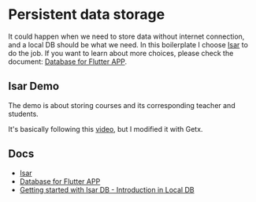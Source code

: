 # Persistent data storage

It could happen when we need to store data without internet connection, and a local DB should be what we need. In this boilerplate I choose [Isar](https://isar.dev) to do the job. If you want to learn about more choices, please check the document: [Database for Flutter APP](https://wiredcraft.atlassian.net/wiki/spaces/knowledge/pages/769458611/Database+for+Flutter+APP).

## Isar Demo

The demo is about storing courses and its corresponding teacher and students.

It's basically following this [video](https://www.youtube.com/watch?v=CwC9-a9hJv4&ab_channel=FlutterExplained), but I modified it with Getx.

## Docs

- [Isar](https://isar.dev)
- [Database for Flutter APP](https://wiredcraft.atlassian.net/wiki/spaces/knowledge/pages/769458611/Database+for+Flutter+APP)
- [Getting started with Isar DB - Introduction in Local DB](https://www.youtube.com/watch?v=CwC9-a9hJv4&ab_channel=FlutterExplained)